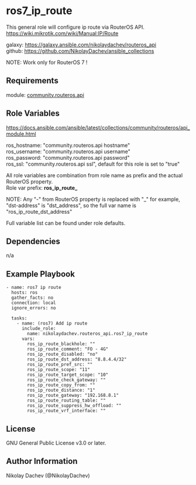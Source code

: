 ros7_ip_route
=========

This general role will configure ip route via RouterOS API.  
https://wiki.mikrotik.com/wiki/Manual:IP/Route

galaxy: https://galaxy.ansible.com/nikolaydachev/routeros_api  
github: https://github.com/NikolayDachev/ansible_collections  

NOTE: Work only for RouterOS 7 !  

Requirements
------------

module: [community.routeros.api](https://galaxy.ansible.com/community/routeros)  

Role Variables
--------------

https://docs.ansible.com/ansible/latest/collections/community/routeros/api_module.html  

ros_hostname: "community.routeros.api hostname"  
ros_username: "community.routeros.api username"  
ros_password: "community.routeros.api password"  
ros_ssl: "community.routeros.api ssl", default for this role is set to "true"  

All role variables are combination from role name as prefix and the actual RouterOS property.  
Role var prefix: **ros_ip_route_**  

NOTE: Any "-" from RouterOS property is replaced with "_" for example, "dst-address" is "dst_address", so the full var name is "ros_ip_route_dst_address"  

Full variable list can be found under role defaults.  

Dependencies
------------

n/a

Example Playbook
----------------
```
- name: ros7 ip route
  hosts: ros
  gather_facts: no
  connection: local
  ignore_errors: no

  tasks:
    - name: (ros7) Add ip route
      include_role: 
        name: nikolaydachev.routeros_api.ros7_ip_route
      vars:
        ros_ip_route_blackhole: ""
        ros_ip_route_comment: "FO - 4G"
        ros_ip_route_disabled: "no"
        ros_ip_route_dst_address: "8.8.4.4/32"
        ros_ip_route_pref_src: ""
        ros_ip_route_scope: "11"
        ros_ip_route_target_scope: "10"
        ros_ip_route_check_gateway: ""
        ros_ip_route_copy_from: ""
        ros_ip_route_distance: "1"
        ros_ip_route_gateway: "192.168.8.1"
        ros_ip_route_routing_table: ""
        ros_ip_route_suppress_hw_offload: ""
        ros_ip_route_vrf_interface: ""
```
License
-------

GNU General Public License v3.0 or later.

Author Information
------------------

Nikolay Dachev (@NikolayDachev)